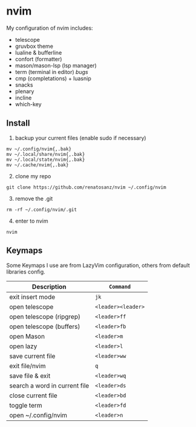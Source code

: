 # nvim
My configuration of nvim includes:
- telescope
- gruvbox theme
- lualine & bufferline
- confort (formatter)
- mason/mason-lsp (lsp manager)
- term (terminal in editor) *bugs*
- cmp (completations) + luasnip
- snacks
- plenary
- incline
- which-key

## Install

1. backup your current files (enable sudo if necessary)
```shell
mv ~/.config/nvim{,.bak}
mv ~/.local/share/nvim{,.bak}
mv ~/.local/state/nvim{,.bak}
mv ~/.cache/nvim{,.bak}
```

2. clone my repo
```
git clone https://github.com/renatosanz/nvim ~/.config/nvim
```

3. remove the .git 
```
rm -rf ~/.config/nvim/.git
```

4. enter to nvim
```
nvim
```

## Keymaps
Some Keymaps I use are from LazyVim configuration, others from default libraries config.

| Description                   | `Command`               |
|-------------------------------|--------------------|
| exit insert mode              | `jk`               |
| open telescope                | `<leader><leader>` |
| open telescope (ripgrep)      | `<leader>ff`       |
| open telescope (buffers)      | `<leader>fb`       |
| open Mason                    | `<leader>m`        |
| open lazy                     | `<leader>l`        |
| save current file             | `<leader>ww`       |
| exit file/nvim                | `q`                |
| save file & exit              | `<leader>wq`       |
| search a word in current file | `<leader>ds`       |
| close current file            | `<leader>bd`       |
| toggle term                   | `<leader>fd`       |
| open ~/.config/nvim           | `<leader>n`        |

